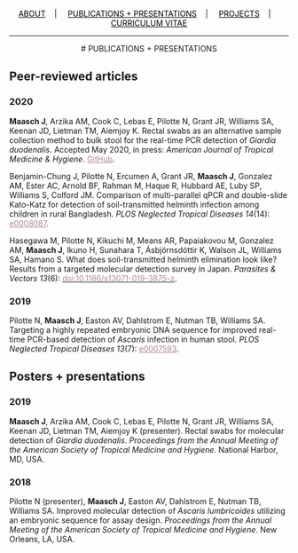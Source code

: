 <div class="topnav">
  <p align="center">
  <a href="about.html" style="color: rgb(0,0,0)"><font color="000000">ABOUT</font></a>&nbsp;&nbsp;&nbsp;&nbsp;|&nbsp;&nbsp;&nbsp;&nbsp;
  <a href="pubs.html" style="color: rgb(0,0,0)"><font color="000000">PUBLICATIONS + PRESENTATIONS</font></a>&nbsp;&nbsp;&nbsp;&nbsp;|&nbsp;&nbsp;&nbsp;&nbsp;
  <a href="projects.html" style="color: rgb(0,0,0)"><font color="000000">PROJECTS</font></a>&nbsp;&nbsp;&nbsp;&nbsp;|&nbsp;&nbsp;&nbsp;&nbsp;
  <a href="cv_01_2020.pdf" style="color: rgb(0,0,0)" target="_blank"><font color="000000">CURRICULUM VITAE</font></a> 
</p>
</div>

---------------------------------------

<p align="center">
# PUBLICATIONS + PRESENTATIONS
</p>

## Peer-reviewed articles

### 2020

**Maasch J**, Arzika AM, Cook C, Lebas E, Pilotte N, Grant JR, Williams SA, Keenan JD, Lietman TM, Aiemjoy K. Rectal swabs as an alternative sample collection method to bulk stool for the real-time PCR detection of *Giardia duodenalis*. Accepted May 2020, in press: *American Journal of Tropical Medicine & Hygiene*. <a href="https://github.com/jmaasch/giardia-swab-detection" style="color: rgb(176, 134, 153)" target="_blank"><font color="b08699">GitHub</font></a>.

Benjamin-Chung J, Pilotte N, Ercumen A, Grant JR, **Maasch J**, Gonzalez AM, Ester AC, Arnold BF, Rahman M, Haque R, Hubbard AE, Luby SP, Williams S, Colford JM. Comparison of multi-parallel qPCR and double-slide Kato-Katz for detection of soil-transmitted helminth infection among children in rural Bangladesh. *PLOS Neglected Tropical Diseases 14*(14): <a href="https://doi.org/10.1371/journal.pntd.0008087" style="color: rgb(176, 134, 153)" target="_blank"><font color="b08699">e0008087</font></a>.

Hasegawa M, Pilotte N, Kikuchi M, Means AR, Papaiakovou M, Gonzalez AM, **Maasch J**, Ikuno H, Sunahara T, Ásbjörnsdóttir K, Walson JL, Williams SA, Hamano S. What does soil-transmitted helminth elimination look like? Results from a targeted molecular detection survey in Japan. *Parasites & Vectors 13*(6): <a href="https://doi.org/10.1186/s13071-019-3875-z" style="rgb(176, 134, 153)" target="_blank"><font color="b08699">doi:10.1186/s13071-019-3875-z</font></a>.

### 2019

Pilotte N, **Maasch J**, Easton AV, Dahlstrom E, Nutman TB, Williams SA. Targeting a highly repeated embryonic DNA sequence for improved real-time PCR-based detection of *Ascaris* infection in human stool. *PLOS Neglected Tropical Diseases 13*(7): 
<a href="https://doi.org/10.1371/journal.pntd.0007593" style="color: rgb(176, 134, 153)" target="_blank"><font color="b08699">e0007593</font></a>.

## Posters + presentations

### 2019

**Maasch J**, Arzika AM, Cook C, Lebas E, Pilotte N, Grant JR, Williams SA, Keenan JD, Lietman TM, Aiemjoy K (presenter). Rectal swabs for molecular detection of *Giardia duodenalis*. *Proceedings from the Annual Meeting of the American Society of Tropical Medicine and Hygiene*. National Harbor, MD, USA.

### 2018

Pilotte N (presenter), **Maasch J**, Easton AV, Dahlstrom E, Nutman TB, Williams SA. Improved molecular detection of *Ascaris lumbricoides* utilizing an embryonic sequence for assay design. *Proceedings from the Annual Meeting of the American Society of Tropical Medicine and Hygiene*. New Orleans, LA, USA.
